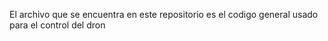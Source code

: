 El archivo que se encuentra en este repositorio es el codigo general usado para el control del dron
